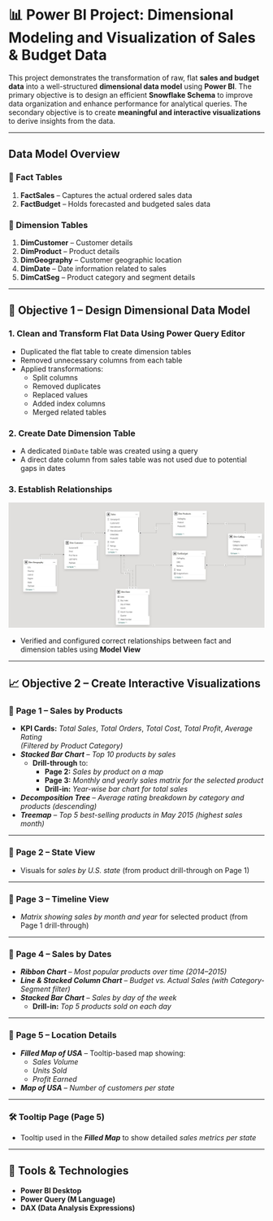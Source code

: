 # 📊 Power BI Project: Dimensional Modeling and Visualization of Sales & Budget Data

This project demonstrates the transformation of raw, flat **sales and budget data** into a well-structured **dimensional data model** using **Power BI**. The primary objective is to design an efficient **Snowflake Schema** to improve data organization and enhance performance for analytical queries. The secondary objective is to create **meaningful and interactive visualizations** to derive insights from the data.

---

##  Data Model Overview

### 🔸 Fact Tables

1. **FactSales** – Captures the actual ordered sales data  
2. **FactBudget** – Holds forecasted and budgeted sales data  

### 🔹 Dimension Tables

1. **DimCustomer** – Customer details  
2. **DimProduct** – Product details  
3. **DimGeography** – Customer geographic location  
4. **DimDate** – Date information related to sales  
5. **DimCatSeg** – Product category and segment details  

---

## 🎯 Objective 1 – Design Dimensional Data Model

### 1. Clean and Transform Flat Data Using Power Query Editor

- Duplicated the flat table to create dimension tables  
- Removed unnecessary columns from each table  
- Applied transformations:  
  - Split columns  
  - Removed duplicates  
  - Replaced values  
  - Added index columns  
  - Merged related tables  

### 2. Create Date Dimension Table

- A dedicated `DimDate` table was created using a query  
- A direct date column from sales table was not used due to potential gaps in dates  

### 3. Establish Relationships
![Data Model](https://github.com/TiranB/Dimensional-Modeling/blob/main/Logical%20Data%20Model.JPG)
- Verified and configured correct relationships between fact and dimension tables using **Model View**

---

## 📈 Objective 2 – Create Interactive Visualizations

### 📄 **Page 1 – Sales by Products**

- **KPI Cards:** *Total Sales*, *Total Orders*, *Total Cost*, *Total Profit*, *Average Rating*  
  *(Filtered by Product Category)*  
- **_Stacked Bar Chart_** – *Top 10 products by sales*  
  - **Drill-through** to:
    - **Page 2:** *Sales by product on a map*  
    - **Page 3:** *Monthly and yearly sales matrix for the selected product*  
    - **Drill-in:** *Year-wise bar chart for total sales*  
- **_Decomposition Tree_** – *Average rating breakdown by category and products (descending)*  
- **_Treemap_** – *Top 5 best-selling products in May 2015 (highest sales month)*

---

### 📄 **Page 2 – State View**

- Visuals for *sales by U.S. state* (from product drill-through on Page 1)

---

### 📄 **Page 3 – Timeline View**

- *Matrix showing sales by month and year* for selected product (from Page 1 drill-through)

---

### 📄 **Page 4 – Sales by Dates**

- **_Ribbon Chart_** – *Most popular products over time (2014–2015)*  
- **_Line & Stacked Column Chart_** – *Budget vs. Actual Sales (with Category-Segment filter)*  
- **_Stacked Bar Chart_** – *Sales by day of the week*  
  - **Drill-in:** *Top 5 products sold on each day*

---

### 📄 **Page 5 – Location Details**

- **_Filled Map of USA_** – Tooltip-based map showing:
  - *Sales Volume*  
  - *Units Sold*  
  - *Profit Earned*  
- **_Map of USA_** – *Number of customers per state*

---

### 🛠 **Tooltip Page (Page 5)**

- Tooltip used in the **_Filled Map_** to show detailed *sales metrics per state*

---

## 🧰 Tools & Technologies

- **Power BI Desktop**
- **Power Query (M Language)**
- **DAX (Data Analysis Expressions)**



      
      

        


      

      
